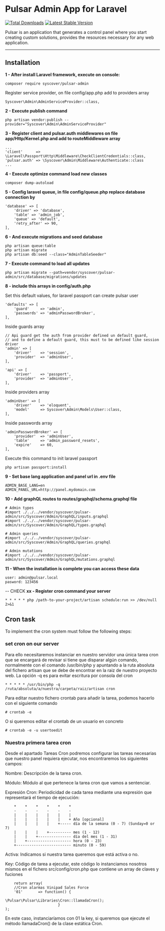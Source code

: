 # Pulsar Admin App for Laravel

[![Total Downloads](https://poser.pugx.org/syscover/pulsar-admin/downloads)](https://packagist.org/packages/syscover/pulsar-admin)
[![Latest Stable Version](http://img.shields.io/github/release/syscover/pulsar-admin.svg)](https://packagist.org/packages/syscover/pulsar-admin)

Pulsar is an application that generates a control panel where you start creating custom solutions, provides the resources necessary for any web application.

---

## Installation

**1 - After install Laravel framework, execute on console:**
```
composer require syscover/pulsar-admin
```

Register service provider, on file config/app.php add to providers array
```
Syscover\Admin\AdminServiceProvider::class,
```

**2 - Execute publish command**
```
php artisan vendor:publish --provider="Syscover\Admin\AdminServiceProvider"
```

**3 - Register client and pulsar.auth middlewares on file app/Http/Kernel.php and add to routeMiddleware array**
```
...
'client'      => \Laravel\Passport\Http\Middleware\CheckClientCredentials::class,
'pulsar.auth' => \Syscover\Admin\Middleware\Authenticate::class
...
```

**4 - Execute optimize command load new classes**
```
composer dump-autoload
```

**5 - Config laravel queue, in file config/queue.php replace database connection by**
```
'database' => [
    'driver' => 'database',
    'table' => 'admin_job',
    'queue' => 'default',
    'retry_after' => 90,
],
```

**6 - And execute migrations and seed database**
```
php artisan queue:table
php artisan migrate
php artisan db:seed --class="AdminTableSeeder"
```

**7 - Execute command to load all updates**
```
php artisan migrate --path=vendor/syscover/pulsar-admin/src/database/migrations/updates
```

**8 - include this arrays in config/auth.php**

Set this default values, for laravel passport can create pulsar user
```
'defaults' => [
    'guard'     => 'admin',
    'passwords' => 'adminPasswordBroker',
],
```

Inside guards array
```
// Api guard get the auth from provider defined un default guard,
// and to define a default guard, this must to be defined like session driver
'admin' => [
    'driver'    => 'session',
    'provider'  => 'adminUser',
],

'api' => [
    'driver'    => 'passport',
    'provider'  => 'adminUser',
],
```

Inside providers array
```
'adminUser' => [
    'driver'    => 'eloquent',
    'model'     => Syscover\Admin\Models\User::class,
],
```

Inside passwords array
```
'adminPasswordBroker' => [
    'provider'  => 'adminUser',
    'table'     => 'admin_password_resets',
    'expire'    => 60,
],
```

Execute this command to init laravel passport
```
php artisan passport:install
```

**9 - Set base lang application and panel url in .env file**
```
ADMIN_BASE_LANG=en
ADMIN_PANEL_URL=http://panel.mydomain.com
```

**10 - Add graphQL routes to routes/graphql/schema.graphql file**
```
# Admin types
#import ./../../vendor/syscover/pulsar-admin/src/Syscover/Admin/GraphQL/inputs.graphql
#import ./../../vendor/syscover/pulsar-admin/src/Syscover/Admin/GraphQL/types.graphql

# Admin queries
#import ./../../vendor/syscover/pulsar-admin/src/Syscover/Admin/GraphQL/queries.graphql

# Admin mutations
#import ./../../vendor/syscover/pulsar-admin/src/Syscover/Admin/GraphQL/mutations.graphql
```

**11 - When the installation is complete you can access these data**
```
user: admin@pulsar.local
pasword: 123456
```










-- CHECK
**xx - Register cron command your server**

```
* * * * * php /path-to-your-project/artisan schedule:run >> /dev/null 2>&1

```

## Cron task
To implement the cron system must follow the following steps:


### set cron on our server

Para ello necesitaremos instanciar en nuestro servidor una única tarea cron que se encargará de revisar si tiene que disparar algún comando, normalmente con el comando /usr/bin/php y apuntando 
a la ruta absoluta del fichero artisan que se debe de encontrar en la raiz de nuestro proyecto web.
La opción -q es para evitar escritura por consola del cron

```
* * * * * /usr/bin/php -q /ruta/absoluta/a/nuestra/carpeta/raiz/artisan cron
``` 

Para editar nuestro fichero crontab para añadir la tarea, podemos hacerlo con el siguiente comando
```
# crontab -e
```

O si queremos editar el crontab de un usuario en concreto
```
# crontab -e -u usertoedit
```

### Nuestra primera tarea cron

Desde el apartado Tareas Cron podremos configurar las tareas necesarias que nuestro panel requiera ejecutar, nos encontraremos los siguientes campos:

Nombre: Descripción de la tarea cron.

Módulo: Módulo al que pertenece la tarea cron que vamos a sentenciar.

Expresión Cron: 
Periodicidad de cada tarea mediante una expresión que representará el tiempo de ejecución:

```
    *    *    *    *    *    *
    -    -    -    -    -    -
    |    |    |    |    |    |
    |    |    |    |    |    + Año [opcional]
    |    |    |    |    +----- día de la semana (0 - 7) (Sunday=0 or 7)
    |    |    |    +---------- mes (1 - 12)
    |    |    +--------------- día del mes (1 - 31)
    |    +-------------------- hora (0 - 23)
    +------------------------- minuto (0 - 59)

```

Activa: Indicamos si nuestra tarea queremos que está activa o no.

Key: Código de tarea a ejecutar, este código lo instanciamos nosotros mismos en el fichero src/config/cron.php que contiene un array de claves y fuciones

```
    return array(
    //Cron alarmas Vinipad Sales Force
    '01'       => function() { 
                            \Pulsar\Pulsar\Libraries\Cron::llamadaCron(); 
                        }
);
```
En este caso, instanciaríamos con 01 la key, si queremos que ejecute el método llamadaCron() de la clase estática Cron.